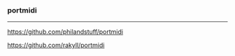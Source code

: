 ### portmidi
---
https://github.com/philandstuff/portmidi

https://github.com/rakyll/portmidi

```
```

```
```

```
```


